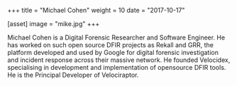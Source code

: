 +++
title = "Michael Cohen"
weight = 10
date = "2017-10-17"

[asset]
  image = "mike.jpg"
+++

Michael Cohen is a Digital Forensic Researcher and Software
Engineer. He has worked on such open source DFIR projects as Rekall
and GRR, the platform developed and used by Google for digital
forensic investigation and incident response across their massive
network. He founded Velocidex, specialising in development and
implementation of opensource DFIR tools. He is the Principal Developer
of Velociraptor.

